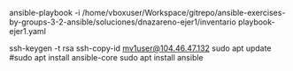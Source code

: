 ansible-playbook -i /home/vboxuser/Workspace/gitrepo/ansible-exercises-by-groups-3-2-ansible/soluciones/dnazareno-ejer1/inventario playbook-ejer1.yaml

ssh-keygen -t rsa
ssh-copy-id mv1user@104.46.47.132
sudo apt update
#sudo apt install ansible-core
sudo apt install ansible